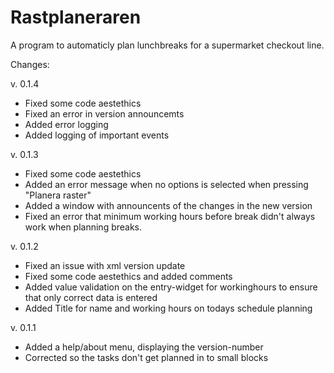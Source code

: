# Rastplaneraren

A program to automaticly plan lunchbreaks for a supermarket checkout line.

Changes:

v. 0.1.4
* Fixed some code aestethics
* Fixed an error in version announcemts
* Added error logging
* Added logging of important events

v. 0.1.3
* Fixed some code aestethics
* Added an error message when no options is selected when pressing "Planera raster"
* Added a window with announcents of the changes in the new version
* Fixed an error that minimum working hours before break didn't always work when planning breaks.

v. 0.1.2
* Fixed an issue with xml version update
* Fixed some code aestethics and added comments
* Added value validation on the entry-widget for workinghours to ensure that only correct data is entered
* Added Title for name and working hours on todays schedule planning

v. 0.1.1
* Added a help/about menu, displaying the version-number
* Corrected so the tasks don't get planned in to small blocks
